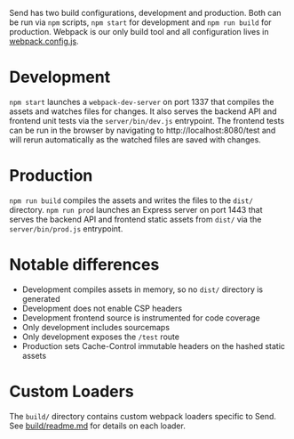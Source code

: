 Send has two build configurations, development and production. Both can be run via `npm` scripts, `npm start` for development and `npm run build` for production. Webpack is our only build tool and all configuration lives in [webpack.config.js](../webpack.config.js).

# Development

`npm start` launches a `webpack-dev-server` on port 1337 that compiles the assets and watches files for changes. It also serves the backend API and frontend unit tests via the `server/bin/dev.js` entrypoint. The frontend tests can be run in the browser by navigating to http://localhost:8080/test and will rerun automatically as the watched files are saved with changes.

# Production

`npm run build` compiles the assets and writes the files to the `dist/` directory. `npm run prod` launches an Express server on port 1443 that serves the backend API and frontend static assets from `dist/` via the `server/bin/prod.js` entrypoint.

# Notable differences

- Development compiles assets in memory, so no `dist/` directory is generated
- Development does not enable CSP headers
- Development frontend source is instrumented for code coverage
- Only development includes sourcemaps
- Only development exposes the `/test` route
- Production sets Cache-Control immutable headers on the hashed static assets

# Custom Loaders

The `build/` directory contains custom webpack loaders specific to Send. See [build/readme.md](../build/readme.md) for details on each loader.
